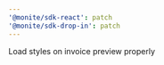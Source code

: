 ```yaml
---
'@monite/sdk-react': patch
'@monite/sdk-drop-in': patch
---
```


Load styles on invoice preview properly
